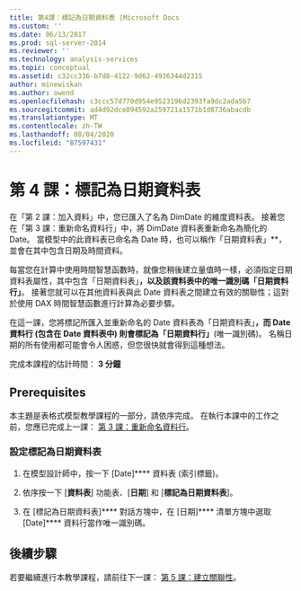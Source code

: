 ```yaml
---
title: 第4課：標記為日期資料表 |Microsoft Docs
ms.custom: ''
ms.date: 06/13/2017
ms.prod: sql-server-2014
ms.reviewer: ''
ms.technology: analysis-services
ms.topic: conceptual
ms.assetid: c32cc336-b7d8-4122-9d62-4936344d2315
author: minewiskan
ms.author: owend
ms.openlocfilehash: c3ccc57d770d954e9523196d2393fa9dc2ada5b7
ms.sourcegitcommit: ad4d92dce894592a259721a1571b1d8736abacdb
ms.translationtype: MT
ms.contentlocale: zh-TW
ms.lasthandoff: 08/04/2020
ms.locfileid: "87597431"
---
```

# <a name="lesson-4-mark-as-date-table"></a>第 4 課：標記為日期資料表
  在「第 2 課：加入資料」中，您已匯入了名為 DimDate 的維度資料表。 接著您在「第 3 課：重新命名資料行」中，將 DimDate 資料表重新命名為簡化的 Date。 當模型中的此資料表已命名為 Date 時，也可以稱作「日期資料表」**，並會在其中包含日期及時間資料。  
  
 每當您在計算中使用時間智慧函數時，就像您稍後建立量值時一樣，必須指定日期資料表屬性，其中包含「日期資料表」**，以及該資料表中的唯一識別碼「日期資料行」**。 接著您就可以在其他資料表與此 Date 資料表之間建立有效的關聯性；這對於使用 DAX 時間智慧函數進行計算為必要步驟。  
  
 在這一課，您將標記所匯入並重新命名的 Date 資料表為「日期資料表」**，而 Date 資料行 (包含在 Date 資料表中) 則會標記為「日期資料行」**(唯一識別碼)。 名稱日期的所有使用都可能會令人困惑，但您很快就會得到這種想法。  
  
 完成本課程的估計時間： **3 分鐘**  
  
## <a name="prerequisites"></a>Prerequisites  
 本主題是表格式模型教學課程的一部分，請依序完成。 在執行本課中的工作之前，您應已完成上一課： [第 3 課：重新命名資料行](rename-columns.md)。  
  
### <a name="to-set-mark-as-date-table"></a>設定標記為日期資料表  
  
1.  在模型設計師中，按一下 [Date]**** 資料表 (索引標籤)。  
  
2.  依序按一下 [**資料表**] 功能表、[**日期**] 和 [**標記為日期資料表**]。  
  
3.  在 [標記為日期資料表]**** 對話方塊中，在 [日期]**** 清單方塊中選取 [Date]**** 資料行當作唯一識別碼。  
  
## <a name="next-steps"></a>後續步驟  
 若要繼續進行本教學課程，請前往下一課： [第 5 課：建立關聯性](lesson-4-create-relationships.md)。  
  
  
